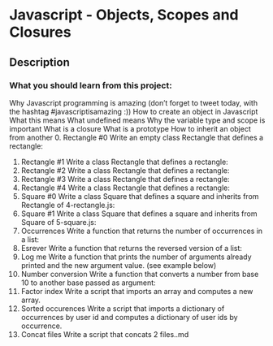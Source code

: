 # Javascript - Objects, Scopes and Closures
## Description
### What you should learn from this project:

Why Javascript programming is amazing (don’t forget to tweet today, with the hashtag #javascriptisamazing :))
How to create an object in Javascript
What this means
What undefined means
Why the variable type and scope is important
What is a closure
What is a prototype
How to inherit an object from another
0. Rectangle #0
Write an empty class Rectangle that defines a rectangle:
1. Rectangle #1
Write a class Rectangle that defines a rectangle:
2. Rectangle #2
Write a class Rectangle that defines a rectangle:
3. Rectangle #3
Write a class Rectangle that defines a rectangle:
4. Rectangle #4
Write a class Rectangle that defines a rectangle:
5. Square #0
Write a class Square that defines a square and inherits from Rectangle of 4-rectangle.js:
6. Square #1
Write a class Square that defines a square and inherits from Square of 5-square.js:
7. Occurrences
Write a function that returns the number of occurrences in a list:
8. Esrever
Write a function that returns the reversed version of a list:
9. Log me
Write a function that prints the number of arguments already printed and the new argument value. (see example below)
10. Number conversion
Write a function that converts a number from base 10 to another base passed as argument:
11. Factor index
Write a script that imports an array and computes a new array.
12. Sorted occurences
Write a script that imports a dictionary of occurrences by user id and computes a dictionary of user ids by occurrence.
13. Concat files
Write a script that concats 2 files..md

